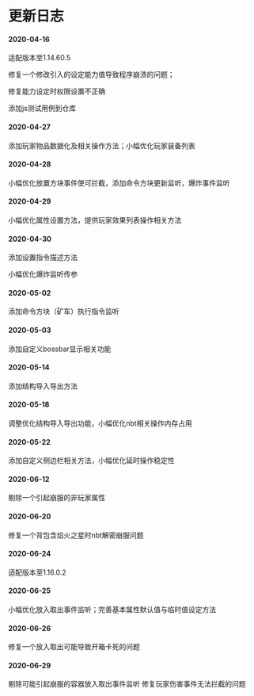 # 更新日志

#### 2020-04-16

适配版本至1.14.60.5

修复一个修改引入的设定能力值导致程序崩溃的问题；

修复能力设定时权限设置不正确

添加js测试用例到仓库

#### 2020-04-27

添加玩家物品数据化及相关操作方法；小幅优化玩家装备列表

#### 2020-04-28

小幅优化放置方块事件使可拦截，添加命令方块更新监听，爆炸事件监听

#### 2020-04-29

小幅优化属性设置方法，提供玩家效果列表操作相关方法

#### 2020-04-30

添加设置指令描述方法

小幅优化爆炸监听传参

#### 2020-05-02

添加命令方块（矿车）执行指令监听

#### 2020-05-03

添加自定义bossbar显示相关功能

#### 2020-05-14

添加结构导入导出方法

#### 2020-05-18

调整优化结构导入导出功能，小幅优化nbt相关操作内存占用

#### 2020-05-22

添加自定义侧边栏相关方法，小幅优化延时操作稳定性

#### 2020-06-12

剔除一个引起崩服的非玩家属性

#### 2020-06-20

修复一个背包含焰火之星时nbt解密崩服问题

#### 2020-06-24

适配版本至1.16.0.2

#### 2020-06-25

小幅优化放入取出事件监听；完善基本属性默认值与临时值设定方法

#### 2020-06-26

修复一个放入取出可能导致开箱卡死的问题

#### 2020-06-29

剔除可能引起崩服的容器放入取出事件监听
修复玩家伤害事件无法拦截的问题